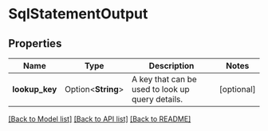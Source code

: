 # SqlStatementOutput

## Properties

Name | Type | Description | Notes
------------ | ------------- | ------------- | -------------
**lookup_key** | Option<**String**> | A key that can be used to look up query details. | [optional]

[[Back to Model list]](../README.md#documentation-for-models) [[Back to API list]](../README.md#documentation-for-api-endpoints) [[Back to README]](../README.md)


